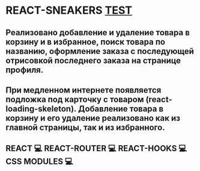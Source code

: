<h1 style='border-bottom: solid 1px #00000'>REACT-SNEAKERS <a href='https://diniso4ka.github.io/react-sneakers/'>TEST</a></h1>

<h2>Реализовано добавление и удаление товара в корзину и в избранное, поиск товара по названию, оформление заказа с последующей отрисовкой последнего заказа на странице профиля.</h2>
<h2>При медленном интернете появляется подложка под карточку с товаром (react-loading-skeleton). Добавление товара в корзину и его удаление реализовано как из главной страницы, так и из избранного.</h2>
<h2>REACT 💻 REACT-ROUTER 💻 REACT-HOOKS 💻 CSS MODULES 💻</h2>
